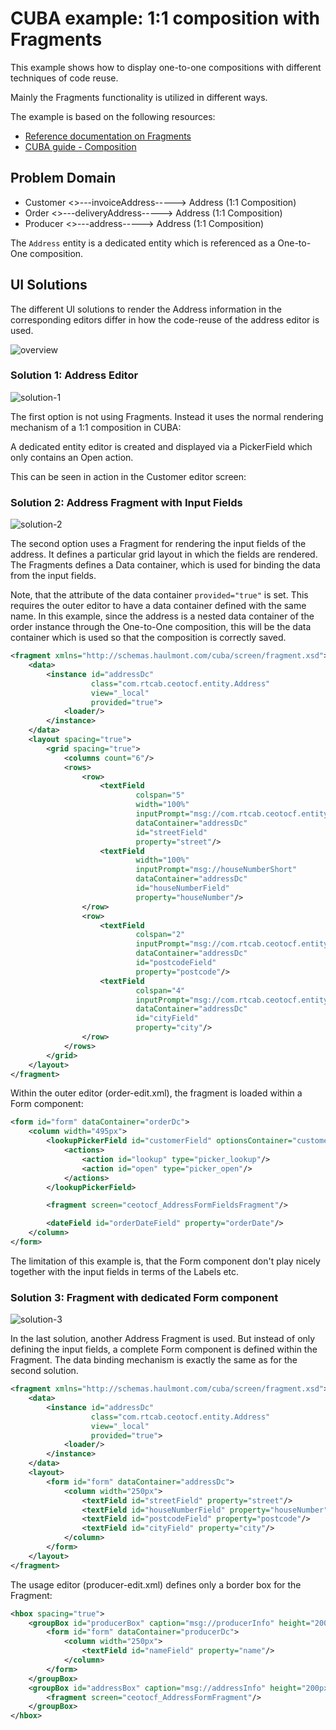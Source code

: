 # CUBA example: 1:1 composition with Fragments

This example shows how to display one-to-one compositions with different techniques of code reuse.

Mainly the Fragments functionality is utilized in different ways.

The example is based on the following resources:

* [Reference documentation on Fragments](https://doc.cuba-platform.com/manual-7.0/using_screen_fragments.html)
* [CUBA guide - Composition](https://www.cuba-platform.com/guides/data-modelling-composition)

## Problem Domain

* Customer <>---invoiceAddress-----> Address (1:1 Composition)
* Order <>---deliveryAddress-----> Address (1:1 Composition)
* Producer <>---address-----> Address (1:1 Composition)

The `Address` entity is a dedicated entity which is referenced as a One-to-One composition.


## UI Solutions

The different UI solutions to render the Address information in the corresponding editors differ in how the code-reuse
of the address editor is used.

![overview](https://github.com/mariodavid/cuba-example-one-to-one-composition-fragments/blob/master/img/overview.gif)



### Solution 1: Address Editor


![solution-1](https://github.com/mariodavid/cuba-example-one-to-one-composition-fragments/blob/master/img/solution-1.png)

The first option is not using Fragments. Instead it uses the normal rendering mechanism of a 1:1 composition in CUBA:

A dedicated entity editor is created and displayed via a PickerField which only contains an Open action.

This can be seen in action in the  Customer editor screen:



### Solution 2: Address Fragment with Input Fields


![solution-2](https://github.com/mariodavid/cuba-example-one-to-one-composition-fragments/blob/master/img/solution-2.png)


The second option uses a Fragment for rendering the input fields of the address. It defines a particular grid layout
in which the fields are rendered. The Fragments defines a Data container, which is used for binding the data from the input fields.

Note, that the attribute of the data container `provided="true"` is set. This requires
the outer editor to have a data container defined with the same name. In this example, since
the address is a nested data container of the order instance through the One-to-One composition,
this will be the data container which is used so that the composition is correctly saved.

```xml
<fragment xmlns="http://schemas.haulmont.com/cuba/screen/fragment.xsd">
    <data>
        <instance id="addressDc"
                  class="com.rtcab.ceotocf.entity.Address"
                  view="_local"
                  provided="true">
            <loader/>
        </instance>
    </data>
    <layout spacing="true">
        <grid spacing="true">
            <columns count="6"/>
            <rows>
                <row>
                    <textField
                            colspan="5"
                            width="100%"
                            inputPrompt="msg://com.rtcab.ceotocf.entity.Address/Address.street"
                            dataContainer="addressDc"
                            id="streetField"
                            property="street"/>
                    <textField
                            width="100%"
                            inputPrompt="msg://houseNumberShort"
                            dataContainer="addressDc"
                            id="houseNumberField"
                            property="houseNumber"/>
                </row>
                <row>
                    <textField
                            colspan="2"
                            inputPrompt="msg://com.rtcab.ceotocf.entity.Address/Address.postcode"
                            dataContainer="addressDc"
                            id="postcodeField"
                            property="postcode"/>
                    <textField
                            colspan="4"
                            inputPrompt="msg://com.rtcab.ceotocf.entity.Address/Address.city"
                            dataContainer="addressDc"
                            id="cityField"
                            property="city"/>
                </row>
            </rows>
        </grid>
    </layout>
</fragment>
```
Within the outer editor (order-edit.xml), the fragment is loaded within a Form component:

```xml
<form id="form" dataContainer="orderDc">
    <column width="495px">
        <lookupPickerField id="customerField" optionsContainer="customersDc" property="customer">
            <actions>
                <action id="lookup" type="picker_lookup"/>
                <action id="open" type="picker_open"/>
            </actions>
        </lookupPickerField>

        <fragment screen="ceotocf_AddressFormFieldsFragment"/>

        <dateField id="orderDateField" property="orderDate"/>
    </column>
</form>
```

The limitation of this example is, that the Form component don't play nicely together with the input fields
in terms of the Labels etc.

### Solution 3: Fragment with dedicated Form component



![solution-3](https://github.com/mariodavid/cuba-example-one-to-one-composition-fragments/blob/master/img/solution-3.png)


In the last solution, another Address Fragment is used. But instead of only defining the input fields,
a complete Form component is defined within the Fragment. The data binding mechanism is exactly the same
as for the second solution.

```xml
<fragment xmlns="http://schemas.haulmont.com/cuba/screen/fragment.xsd">
    <data>
        <instance id="addressDc"
                  class="com.rtcab.ceotocf.entity.Address"
                  view="_local"
                  provided="true">
            <loader/>
        </instance>
    </data>
    <layout>
        <form id="form" dataContainer="addressDc">
            <column width="250px">
                <textField id="streetField" property="street"/>
                <textField id="houseNumberField" property="houseNumber"/>
                <textField id="postcodeField" property="postcode"/>
                <textField id="cityField" property="city"/>
            </column>
        </form>
    </layout>
</fragment>
```


The usage editor (producer-edit.xml) defines only a border box for the Fragment:

```xml
<hbox spacing="true">
    <groupBox id="producerBox" caption="msg://producerInfo" height="200px">
        <form id="form" dataContainer="producerDc">
            <column width="250px">
                <textField id="nameField" property="name"/>
            </column>
        </form>
    </groupBox>
    <groupBox id="addressBox" caption="msg://addressInfo" height="200px">
        <fragment screen="ceotocf_AddressFormFragment"/>
    </groupBox>
</hbox>
```
